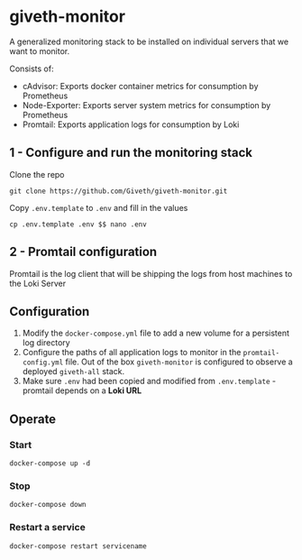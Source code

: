 # giveth-monitor

A generalized monitoring stack to be installed on individual servers that we want to monitor.

Consists of:

- cAdvisor: Exports docker container metrics for consumption by Prometheus
- Node-Exporter: Exports server system metrics for consumption by Prometheus
- Promtail: Exports application logs for consumption by Loki

## 1 - Configure and run the monitoring stack
Clone the repo
```
git clone https://github.com/Giveth/giveth-monitor.git
```
Copy `.env.template` to `.env` and fill in the values

```
cp .env.template .env $$ nano .env
```

## 2 - Promtail configuration

Promtail is the log client that will be shipping the logs from host machines to the Loki Server

## Configuration

1. Modify the `docker-compose.yml` file to add a new volume for a persistent log directory
2. Configure the paths of all application logs to monitor in the `promtail-config.yml` file. Out of the box `giveth-monitor` is configured to observe a deployed `giveth-all` stack.
3. Make sure `.env` had been copied and modified from `.env.template` - promtail depends on a **Loki URL**

## Operate

### Start

```
docker-compose up -d
```

### Stop

```
docker-compose down
```

### Restart a service

```
docker-compose restart servicename
```
